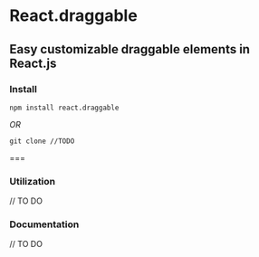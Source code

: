 # React.draggable

## Easy customizable draggable elements in React.js

### Install

`npm install react.draggable`

*OR*

`git clone //TODO`

===

### Utilization

// TO DO

### Documentation

// TO DO
